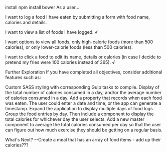 install npm
install bower
As a user…

I want to log a food I have eaten by submitting a form with food name, calories and details.

I want to view a list of foods I have logged. √

I want options to view all foods, only high-calorie foods (more than 500 calories), or only lower-calorie foods (less than 500 calories).

I want to click a food to edit its name, details or calories (in case I decide to pretend my fries were 100 calories instead of 365). √




Further Exploration
If you have completed all objectives, consider additional features such as:

Custom SASS styling with corresponding Gulp tasks to compile.
Display of the total number of calories consumed in a day, and/or the average number of calories consumed in a day.
Add a property that records when each food was eaten. The user could enter a date and time, or the app can generate a timestamp.
Expand the application to display multiple days of food logs. Group the food entries by day. Then include a component to display the total calories for whichever day the user selects.
Add a new master component to average the total calories consumed per day so that the user can figure out how much exercise they should be getting on a regular basis.



What's Next?
--Create a meal that has an array of food items - add up their calories???
